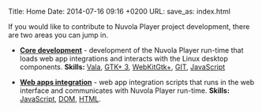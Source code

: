 Title: Home
Date: 2014-07-16 09:16 +0200
URL:
save_as: index.html

If you would like to contribute to Nuvola Player project development, there are two areas you can jump in.

  * [**Core development**](core.md) - development of the Nuvola Player run-time that loads web app integrations and
    interacts with the Linux desktop components. **Skills:**
    [Vala](https://wiki.gnome.org/Projects/Vala),
    [GTK+ 3](http://www.gtk.org/),
    [WebKitGtk+](http://webkitgtk.org/),
    [GIT](http://git-scm.com/),
    [JavaScript](https://developer.mozilla.org/en/docs/Web/JavaScript)
    
  * [**Web apps integration**](apps.md) - web app integration scripts that runs in the web interface and
    communicates with Nuvola Player run-time. **Skills:**
    [JavaScript](https://developer.mozilla.org/en/docs/Web/JavaScript),
    [DOM](https://developer.mozilla.org/en-US/docs/Web/API/Document_Object_Model),
    [HTML](https://developer.mozilla.org/en-US/docs/Web/HTML).


